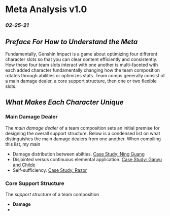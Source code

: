 # Meta Analysis v1.0
### *02-25-21*

## *Preface For How to Understand the Meta*
Fundamentally, Genshin Impact is a game about optimizing four different character slots so that you can clear content efficiently and consistently. How these four team slots interact with one another is multi-faceted with each added character fundamentally changing how the team composition rotates through abilities or optimizes stats. Team comps generally consist of a main damage dealer, a core support structure, then one or two flexible slots.

## *What Makes Each Character Unique*
### Main Damage Dealer
The *main damage dealer* of a team composition sets an initial premise for designing the overall support structure. Below is a condensed list on what distinguishes the main damage dealers from one another. When compiling this list, my main 

  * Damage distribution between abilties. [Case Study: Ning Guang]()
  * Disjointed versus continuous elemental application. [Case Study: Ganyu and Childe]()
  * Self-sufficiency. [Case Study: Razor]()

### Core Support Structure
The *support structure* of a team composition 

* **Damage**
 * 

